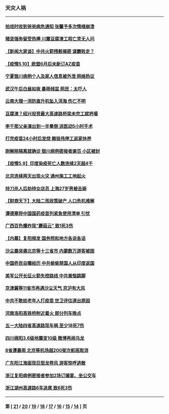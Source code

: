 ### 天灾人祸
---
#### [拍戏时收到爸爸病危通知 张馨予多次情绪崩溃](../../pages/ncid280/n12938160.md) 
#### [猪坚强弥留受热捧 川震豆腐渣工程亡灵无人问](../../pages/ncid280/n12937653.md) 
#### [【新闻大家谈】中共火箭残骸揭密 谋霸败走？](../../pages/ncid280/n12936961.md) 
#### [【疫情5.10】欧盟6月后未新订AZ疫苗](../../pages/ncid280/n12936620.md) 
#### [宁夏银川病例个人及家人信息被外泄 网络热议](../../pages/ncid280/n12936615.md) 
#### [武汉午后白昼如夜 暴雨倾盆 网民：太吓人](../../pages/ncid280/n12936426.md) 
#### [云南大理一消防直升机坠入洱海 伤亡不明](../../pages/ncid280/n12936160.md) 
#### [豆腐渣？绍兴投资最大高速路桥梁未完工就坍塌](../../pages/ncid280/n12934452.md) 
#### [李千那父亲演出到一半晕倒 送医动5小时手术](../../pages/ncid280/n12932241.md) 
#### [打完疫苗24小时后发烧 赖铭伟停工返家休养](../../pages/ncid280/n12931731.md) 
#### [刚解除隔离就确诊 银川病例密接者逾百 小区被封](../../pages/ncid280/n12934574.md) 
#### [【疫情5.9】印度染疫死亡人数连续2天超4千](../../pages/ncid280/n12934399.md) 
#### [北京连续两天出现火灾 通州施工工地起火](../../pages/ncid280/n12934385.md) 
#### [持刀杀人后劫持女店员 上海27岁男被击毙](../../pages/ncid280/n12934302.md) 
#### [【财商天下】大陆二孩政策破产 人口危机难解](../../pages/ncid280/n12931430.md) 
#### [谭德塞将中国国药疫苗列紧急使用清单 引忧](../../pages/ncid280/n12931765.md) 
#### [广西百色爆炸现“蘑菇云” 致1死3伤](../../pages/ncid280/n12930501.md) 
#### [【内幕】复阳频发 国务院和地方各说各话](../../pages/ncid280/n12921696.md) 
#### [沙尘暴突袭北京等十三省市 内蒙数万游客被困](../../pages/ncid280/n12929380.md) 
#### [中国侨民自曝经历 中共偷偷禁国人从印度返国](../../pages/ncid280/n12928741.md) 
#### [美军公开长征火箭失控路线 中共羞恼跳脚](../../pages/ncid280/n12928250.md) 
#### [京津冀等11省市再遇沙尘天气 京沪有大风](../../pages/ncid280/n12926177.md) 
#### [中共不敢给老年人打疫苗 世卫评估道出原因](../../pages/ncid280/n12927242.md) 
#### [河南洛阳高铁桥附近着火 部分列车晚点](../../pages/ncid280/n12925594.md) 
#### [五一大陆四省高速路现车祸 至少18死7伤](../../pages/ncid280/n12925414.md) 
#### [四川绵阳3.6级地震变10级 微博再闹乌龙](../../pages/ncid280/n12925161.md) 
#### [8省遭暴雨 北京等机场超200架次航班取消](../../pages/ncid280/n12924665.md) 
#### [广东阳江海面现巨型龙卷风 游客惊呼逃散](../../pages/ncid280/n12923676.md) 
#### [浙江复阳病例密接者参加2场订婚宴、坐公交车](../../pages/ncid280/n12923296.md) 
#### [浙江湖州高速路6车追尾 致6死3伤](../../pages/ncid280/n12923244.md) 

---
#### 第 [ [21](./21.md) / [20](./20.md) / [19](./19.md) / [18](./18.md) / [17](./17.md) / [16](./16.md) / [15](./15.md) / [14](./14.md) ] 页
